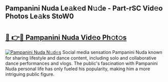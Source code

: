 ## Pampanini Nuda Le𝚊k𝚎d N𝚞𝚍e - Part-rSC Vid𝚎o Photos Le𝚊ks StoW0

# <h2><a href="http://fbcdfj.evod.top/?m=Pampanini+Nuda">🔗 👉🔴 Pampanini Nuda Vid𝚎o Ph𝚘t𝚘s</a></h2>

[![Pampanini Nuda N𝚞d𝚎s](https://i.imgur.com/8V9OHl7.gif)](http://fbcdfj.evod.top/?m=Pampanini+Nuda)
Social media sensation Pampanini Nuda known for sharing lifestyle and dance content, including solo and collaborative dance performances and vlogs. The public's fascination with Pampanini Nuda personal life has only fueled his popularity, making him a more intriguing public figure. 
